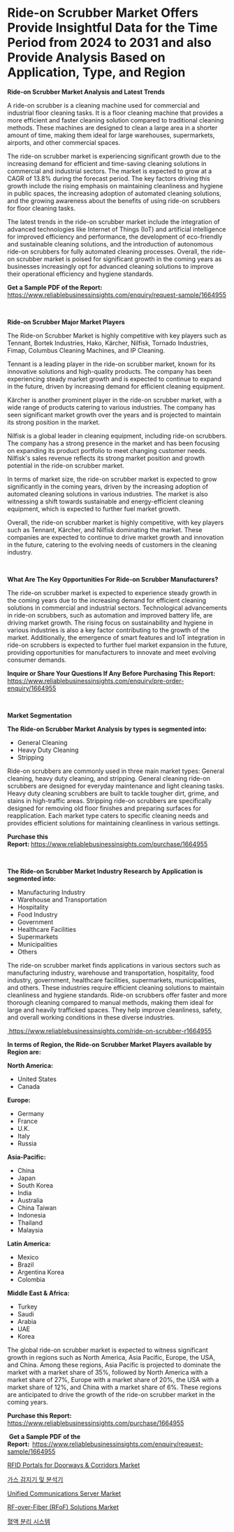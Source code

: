 <p><h1>Ride-on Scrubber Market Offers Provide Insightful Data for the Time Period from 2024 to 2031 and also Provide Analysis Based on Application, Type, and Region</h1></p><p><strong>Ride-on Scrubber Market Analysis and Latest Trends</strong></p>
<p><p>A ride-on scrubber is a cleaning machine used for commercial and industrial floor cleaning tasks. It is a floor cleaning machine that provides a more efficient and faster cleaning solution compared to traditional cleaning methods. These machines are designed to clean a large area in a shorter amount of time, making them ideal for large warehouses, supermarkets, airports, and other commercial spaces.</p><p>The ride-on scrubber market is experiencing significant growth due to the increasing demand for efficient and time-saving cleaning solutions in commercial and industrial sectors. The market is expected to grow at a CAGR of 13.8% during the forecast period. The key factors driving this growth include the rising emphasis on maintaining cleanliness and hygiene in public spaces, the increasing adoption of automated cleaning solutions, and the growing awareness about the benefits of using ride-on scrubbers for floor cleaning tasks.</p><p>The latest trends in the ride-on scrubber market include the integration of advanced technologies like Internet of Things (IoT) and artificial intelligence for improved efficiency and performance, the development of eco-friendly and sustainable cleaning solutions, and the introduction of autonomous ride-on scrubbers for fully automated cleaning processes. Overall, the ride-on scrubber market is poised for significant growth in the coming years as businesses increasingly opt for advanced cleaning solutions to improve their operational efficiency and hygiene standards.</p></p>
<p><strong>Get a Sample PDF of the Report:&nbsp;</strong> <a href="https://www.reliablebusinessinsights.com/enquiry/request-sample/1664955">https://www.reliablebusinessinsights.com/enquiry/request-sample/1664955</a></p>
<p>&nbsp;</p>
<p><strong>Ride-on Scrubber Major Market Players</strong></p>
<p><p>The Ride-on Scrubber Market is highly competitive with key players such as Tennant, Bortek Industries, Hako, Kärcher, Nilfisk, Tornado Industries, Fimap, Columbus Cleaning Machines, and IP Cleaning. </p><p>Tennant is a leading player in the ride-on scrubber market, known for its innovative solutions and high-quality products. The company has been experiencing steady market growth and is expected to continue to expand in the future, driven by increasing demand for efficient cleaning equipment.</p><p>Kärcher is another prominent player in the ride-on scrubber market, with a wide range of products catering to various industries. The company has seen significant market growth over the years and is projected to maintain its strong position in the market.</p><p>Nilfisk is a global leader in cleaning equipment, including ride-on scrubbers. The company has a strong presence in the market and has been focusing on expanding its product portfolio to meet changing customer needs. Nilfisk's sales revenue reflects its strong market position and growth potential in the ride-on scrubber market.</p><p>In terms of market size, the ride-on scrubber market is expected to grow significantly in the coming years, driven by the increasing adoption of automated cleaning solutions in various industries. The market is also witnessing a shift towards sustainable and energy-efficient cleaning equipment, which is expected to further fuel market growth.</p><p>Overall, the ride-on scrubber market is highly competitive, with key players such as Tennant, Kärcher, and Nilfisk dominating the market. These companies are expected to continue to drive market growth and innovation in the future, catering to the evolving needs of customers in the cleaning industry.</p></p>
<p>&nbsp;</p>
<p><strong>What Are The Key Opportunities For Ride-on Scrubber Manufacturers?</strong></p>
<p><p>The ride-on scrubber market is expected to experience steady growth in the coming years due to the increasing demand for efficient cleaning solutions in commercial and industrial sectors. Technological advancements in ride-on scrubbers, such as automation and improved battery life, are driving market growth. The rising focus on sustainability and hygiene in various industries is also a key factor contributing to the growth of the market. Additionally, the emergence of smart features and IoT integration in ride-on scrubbers is expected to further fuel market expansion in the future, providing opportunities for manufacturers to innovate and meet evolving consumer demands.</p></p>
<p><strong>Inquire or Share Your Questions If Any Before Purchasing This Report:</strong> <a href="https://www.reliablebusinessinsights.com/enquiry/pre-order-enquiry/1664955">https://www.reliablebusinessinsights.com/enquiry/pre-order-enquiry/1664955</a></p>
<p>&nbsp;</p>
<p><strong>Market Segmentation</strong></p>
<p><strong>The Ride-on Scrubber Market Analysis by types is segmented into:</strong></p>
<p><ul><li>General Cleaning</li><li>Heavy Duty Cleaning</li><li>Stripping</li></ul></p>
<p><p>Ride-on scrubbers are commonly used in three main market types: General cleaning, heavy duty cleaning, and stripping. General cleaning ride-on scrubbers are designed for everyday maintenance and light cleaning tasks. Heavy duty cleaning scrubbers are built to tackle tougher dirt, grime, and stains in high-traffic areas. Stripping ride-on scrubbers are specifically designed for removing old floor finishes and preparing surfaces for reapplication. Each market type caters to specific cleaning needs and provides efficient solutions for maintaining cleanliness in various settings.</p></p>
<p><strong>Purchase this Report:&nbsp;</strong><a href="https://www.reliablebusinessinsights.com/purchase/1664955">https://www.reliablebusinessinsights.com/purchase/1664955</a></p>
<p>&nbsp;</p>
<p><strong>The Ride-on Scrubber Market Industry Research by Application is segmented into:</strong></p>
<p><ul><li>Manufacturing Industry</li><li>Warehouse and Transportation</li><li>Hospitality</li><li>Food Industry</li><li>Government</li><li>Healthcare Facilities</li><li>Supermarkets</li><li>Municipalities</li><li>Others</li></ul></p>
<p><p>The ride-on scrubber market finds applications in various sectors such as manufacturing industry, warehouse and transportation, hospitality, food industry, government, healthcare facilities, supermarkets, municipalities, and others. These industries require efficient cleaning solutions to maintain cleanliness and hygiene standards. Ride-on scrubbers offer faster and more thorough cleaning compared to manual methods, making them ideal for large and heavily trafficked spaces. They help improve cleanliness, safety, and overall working conditions in these diverse industries.</p></p>
<p><a href="https://www.reliablebusinessinsights.com/ride-on-scrubber-r1664955">&nbsp;https://www.reliablebusinessinsights.com/ride-on-scrubber-r1664955</a></p>
<p><strong>In terms of Region, the Ride-on Scrubber Market Players available by Region are:</strong></p>
<p>
    <p> <strong> North America: </strong>
        <ul>
            <li>United States</li>
            <li>Canada</li>
        </ul>
        </p> 
    <p> <strong> Europe: </strong>
        <ul>
            <li>Germany</li>
            <li>France</li>
            <li>U.K.</li>
            <li>Italy</li>
            <li>Russia</li>
        </ul>
        </p> 
    <p> <strong> Asia-Pacific: </strong>
        <ul>
            <li>China</li>
            <li>Japan</li>
            <li>South Korea</li>
            <li>India</li>
            <li>Australia</li>
            <li>China Taiwan</li>
            <li>Indonesia</li>
            <li>Thailand</li>
            <li>Malaysia</li>
        </ul>
        </p> 
    <p> <strong> Latin America: </strong>
        <ul>
            <li>Mexico</li>
            <li>Brazil</li>
            <li>Argentina Korea</li>
            <li>Colombia</li>
        </ul>
        </p> 
    <p> <strong> Middle East & Africa: </strong>
        <ul>
            <li>Turkey</li>
            <li>Saudi</li>
            <li>Arabia</li>
            <li>UAE</li>
            <li>Korea</li>
        </ul>
    </p>
    </p>
<p><p>The global ride-on scrubber market is expected to witness significant growth in regions such as North America, Asia Pacific, Europe, the USA, and China. Among these regions, Asia Pacific is projected to dominate the market with a market share of 35%, followed by North America with a market share of 27%, Europe with a market share of 20%, the USA with a market share of 12%, and China with a market share of 6%. These regions are anticipated to drive the growth of the ride-on scrubber market in the coming years.</p></p>
<p><strong>Purchase this Report: </strong><a href="https://www.reliablebusinessinsights.com/purchase/1664955">https://www.reliablebusinessinsights.com/purchase/1664955</a></p>
<p>&nbsp;<strong>Get a Sample PDF of the Report:&nbsp;&nbsp;</strong><a href="https://www.reliablebusinessinsights.com/enquiry/request-sample/1664955">https://www.reliablebusinessinsights.com/enquiry/request-sample/1664955</a></p>
<p><strong></strong></p>
<p><p><a href="https://github.com/Glendatilghmankmgz0rbhwpy/Market-Research-Report-List-2/blob/main/rfid-portals-for-doorways-corridors-market.md">RFID Portals for Doorways & Corridors Market</a></p><p><a href="https://github.com/kein8762/Market-Research-Report-List-1/blob/main/260744488540.md">가스 감지기 및 분석기</a></p><p><a href="https://issuu.com/reportprime-2/docs/unified-communications-server-market-size-2030.ppt">Unified Communications Server Market</a></p><p><a href="https://github.com/DeonteStanton2023/Market-Research-Report-List-1/blob/main/rf-over-fiber-rfof-solutions-market.md">RF-over-Fiber (RFoF) Solutions Market</a></p><p><a href="https://github.com/RichardLueilwitz787/Market-Research-Report-List-2/blob/main/884418988539.md">혈액 분리 시스템</a></p></p>